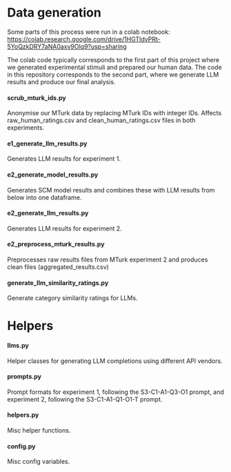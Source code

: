 # Data generation

Some parts of this process were run in a colab notebook:
https://colab.research.google.com/drive/1HGTIdvPRt-5YoQzkDRY7aNA0axv9Olq9?usp=sharing


The colab code typically corresponds to the first part of this project where we generated experimental stimuli and prepared our human data. The code in this repository corresponds to the second part, where we generate LLM results and produce our final analysis.


#### scrub_mturk_ids.py
Anonymise our MTurk data by replacing MTurk IDs with integer IDs. Affects raw_human_ratings.csv and clean_human_ratings.csv files in both experiments.

#### e1_generate_llm_results.py
Generates LLM results for experiment 1.

#### e2_generate_model_results.py
Generates SCM model results and combines these with LLM results from below into one dataframe.

#### e2_generate_llm_results.py
Generates LLM results for experiment 2.

#### e2_preprocess_mturk_results.py
Preprocesses raw results files from MTurk experiment 2 and produces clean files (aggregated_results.csv)

#### generate_llm_similarity_ratings.py
Generate category similarity ratings for LLMs.


# Helpers

#### llms.py
Helper classes for generating LLM completions using different API vendors.

#### prompts.py
Prompt formats for experiment 1, following the S3-C1-A1-Q3-O1 prompt, and experiment 2, following the S3-C1-A1-Q1-O1-T prompt.

#### helpers.py
Misc helper functions.

#### config.py
Misc config variables.
